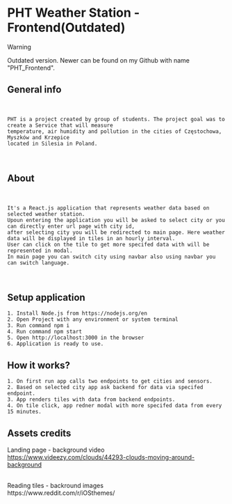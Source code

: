 # **PHT Weather Station - Frontend(Outdated)**
> [!WARNING]
> Outdated version. Newer can be found on my Github with name "PHT_Frontend".
## **General info**

<br>

    PHT is a project created by group of students. The project goal was to create a Service that will measure
    temperature, air humidity and pollution in the cities of Częstochowa, Myszków and Krzepice
    located in Silesia in Poland.

<br>

## **About**

<br>

    It's a React.js application that represents weather data based on selected weather station. 
    Upoun entering the application you will be asked to select city or you can directly enter url page with city id, 
    after selecting city you will be redirected to main page. Here weather data will be displayed in tiles in an hourly interval.
    User can click on the tile to get more specifed data with will be represented in modal.
    In main page you can switch city using navbar also using navbar you can switch language.

<br>

## **Setup application**

    1. Install Node.js from https://nodejs.org/en
    2. Open Project with any environment or system terminal
    3. Run command npm i
    4. Run command npm start
    5. Open http://localhost:3000 in the browser
    6. Application is ready to use.

## **How it works?**
    
    1. On first run app calls two endpoints to get cities and sensors.
    2. Based on selected city app ask backend for data via specifed endpoint.
    3. App renders tiles with data from backend endpoints.
    4. On tile click, app redner modal with more specifed data from every 15 minutes.

## **Assets credits**

Landing page - background video 
<br>
https://www.videezy.com/clouds/44293-clouds-moving-around-background
<br>

<br>
Reading tiles - backround images
<br>
https://www.reddit.com/r/iOSthemes/
